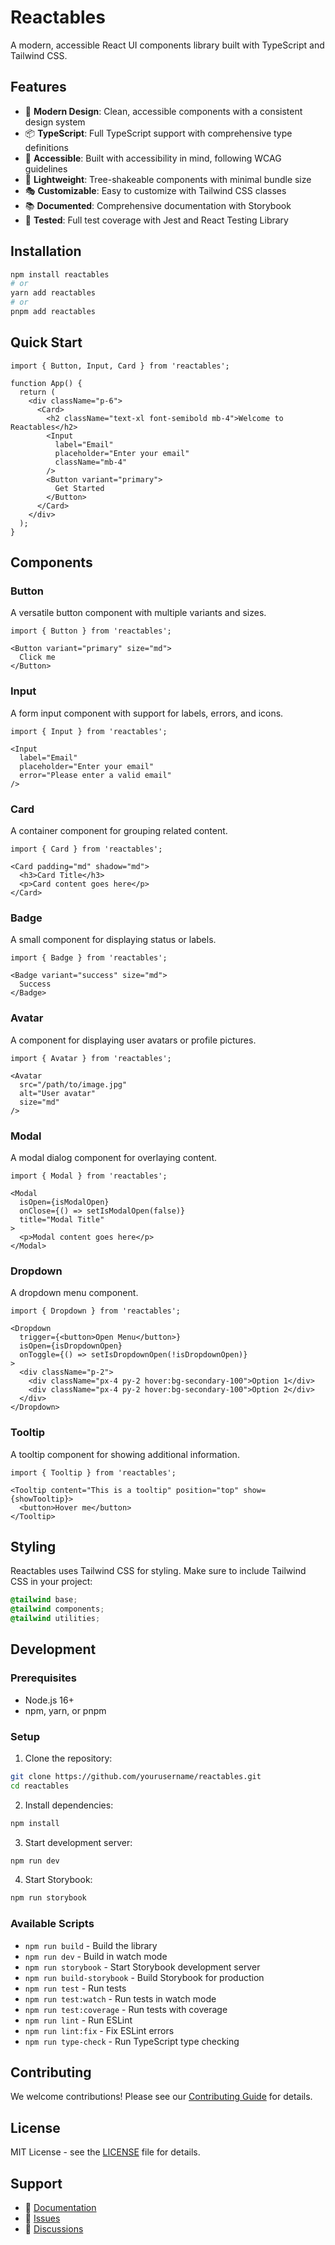 # Reactables

A modern, accessible React UI components library built with TypeScript and Tailwind CSS.

## Features

- 🎨 **Modern Design**: Clean, accessible components with a consistent design system
- 📦 **TypeScript**: Full TypeScript support with comprehensive type definitions
- 🎯 **Accessible**: Built with accessibility in mind, following WCAG guidelines
- 🚀 **Lightweight**: Tree-shakeable components with minimal bundle size
- 🎭 **Customizable**: Easy to customize with Tailwind CSS classes
- 📚 **Documented**: Comprehensive documentation with Storybook
- 🧪 **Tested**: Full test coverage with Jest and React Testing Library

## Installation

```bash
npm install reactables
# or
yarn add reactables
# or
pnpm add reactables
```

## Quick Start

```tsx
import { Button, Input, Card } from 'reactables';

function App() {
  return (
    <div className="p-6">
      <Card>
        <h2 className="text-xl font-semibold mb-4">Welcome to Reactables</h2>
        <Input 
          label="Email"
          placeholder="Enter your email"
          className="mb-4"
        />
        <Button variant="primary">
          Get Started
        </Button>
      </Card>
    </div>
  );
}
```

## Components

### Button
A versatile button component with multiple variants and sizes.

```tsx
import { Button } from 'reactables';

<Button variant="primary" size="md">
  Click me
</Button>
```

### Input
A form input component with support for labels, errors, and icons.

```tsx
import { Input } from 'reactables';

<Input 
  label="Email"
  placeholder="Enter your email"
  error="Please enter a valid email"
/>
```

### Card
A container component for grouping related content.

```tsx
import { Card } from 'reactables';

<Card padding="md" shadow="md">
  <h3>Card Title</h3>
  <p>Card content goes here</p>
</Card>
```

### Badge
A small component for displaying status or labels.

```tsx
import { Badge } from 'reactables';

<Badge variant="success" size="md">
  Success
</Badge>
```

### Avatar
A component for displaying user avatars or profile pictures.

```tsx
import { Avatar } from 'reactables';

<Avatar 
  src="/path/to/image.jpg"
  alt="User avatar"
  size="md"
/>
```

### Modal
A modal dialog component for overlaying content.

```tsx
import { Modal } from 'reactables';

<Modal 
  isOpen={isModalOpen}
  onClose={() => setIsModalOpen(false)}
  title="Modal Title"
>
  <p>Modal content goes here</p>
</Modal>
```

### Dropdown
A dropdown menu component.

```tsx
import { Dropdown } from 'reactables';

<Dropdown 
  trigger={<button>Open Menu</button>}
  isOpen={isDropdownOpen}
  onToggle={() => setIsDropdownOpen(!isDropdownOpen)}
>
  <div className="p-2">
    <div className="px-4 py-2 hover:bg-secondary-100">Option 1</div>
    <div className="px-4 py-2 hover:bg-secondary-100">Option 2</div>
  </div>
</Dropdown>
```

### Tooltip
A tooltip component for showing additional information.

```tsx
import { Tooltip } from 'reactables';

<Tooltip content="This is a tooltip" position="top" show={showTooltip}>
  <button>Hover me</button>
</Tooltip>
```

## Styling

Reactables uses Tailwind CSS for styling. Make sure to include Tailwind CSS in your project:

```css
@tailwind base;
@tailwind components;
@tailwind utilities;
```

## Development

### Prerequisites

- Node.js 16+
- npm, yarn, or pnpm

### Setup

1. Clone the repository:
```bash
git clone https://github.com/yourusername/reactables.git
cd reactables
```

2. Install dependencies:
```bash
npm install
```

3. Start development server:
```bash
npm run dev
```

4. Start Storybook:
```bash
npm run storybook
```

### Available Scripts

- `npm run build` - Build the library
- `npm run dev` - Build in watch mode
- `npm run storybook` - Start Storybook development server
- `npm run build-storybook` - Build Storybook for production
- `npm run test` - Run tests
- `npm run test:watch` - Run tests in watch mode
- `npm run test:coverage` - Run tests with coverage
- `npm run lint` - Run ESLint
- `npm run lint:fix` - Fix ESLint errors
- `npm run type-check` - Run TypeScript type checking

## Contributing

We welcome contributions! Please see our [Contributing Guide](CONTRIBUTING.md) for details.

## License

MIT License - see the [LICENSE](LICENSE) file for details.

## Support

- 📖 [Documentation](https://yourusername.github.io/reactables)
- 🐛 [Issues](https://github.com/yourusername/reactables/issues)
- 💬 [Discussions](https://github.com/yourusername/reactables/discussions) 